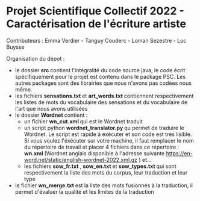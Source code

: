 # Projet Scientifique Collectif 2022 - Caractérisation de l'écriture artiste

Contributeurs : Emma Verdier - Tanguy Couderc - Loman Sezestre - Luc Buysse

Organisation du dépot :
- le dossier <b> src </b> contient l'intégralité du code source java, le code écrit spécifiquement pour le projet est contenu dans le package PSC. Les autres packages sont des librairies que nous n'avons pas codées nous même.
- les fichiers <b> sensations.txt </b> et <b> art_words.txt </b> contiennent respectivement les listes de mots du vocabulaire des sensations et du vocabulaire de l'art que nous avons utilisées
- le dossier <b> Wordnet </b> contient :
  - un fichier <b> wn_cut.xml </b> qui est le Wordnet traduit
  - un script python <b> wordnet_translator.py </b> qu permet de traduire le Wordnet. Le script est rapide à éxécuter et son code est très lisible. Si vous voulez l'éxécuter sur votre machine, il faut remplacer le nom du répertoire de travail et placer 4 fichiers dans ce répertoire : <b> wn.xml </b> (Wordnet anglais disponible à l'adresse suivante <a> https://en-word.net/static/english-wordnet-2022.xml.gz </a>) et...
  - les fichiers <b> sow_fr.txt </b>, <b> sow_en.txt </b> et <b> sow_types.txt </b> qui sont respectivement la liste des mots du corpus, leur traduction et leur type
- le fichier <b> wn_merge.txt </b> est la liste des mots fusionnés à la traduction, il permet d'évaluer la qualité et les limites de la traduction
